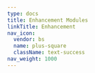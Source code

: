 ```yaml
---
type: docs
title: Enhancement Modules
linkTitle: Enhancement
nav_icon:
  vendor: bs
  name: plus-square
  className: text-success
nav_weight: 1000
---
```

